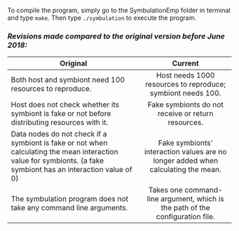To compile the program, simply go to the SymbulationEmp folder in terminal and type `make`. Then type `./symbulation` to execute the program.

### *Revisions made compared to the original version before June 2018:*  

| Original                                                                                                                                                        | Current                                                                           |
| ------------------------------------------------------------------------------------------------                                                                |:---------------------------------------------------------------------------------:|
| Both host and symbiont need 100 resources to reproduce.                                                                                                         | Host needs 1000 resources to reproduce; symbiont needs 100.                       |
| Host does not check whether its symbiont is fake or not before distributing resources with it.                                                                  | Fake symbionts do not receive or return resources.                                |
| Data nodes do not check if a symbiont is fake or not when calculating the mean interaction value for symbionts. (a fake symbiont has an interaction value of 0) | Fake symbionts' interaction values are no longer added when calculating the mean. |
| The symbulation program does not take any command line arguments.                                                                                               | Takes one command-line argument, which is the path of the configuration file.     |

